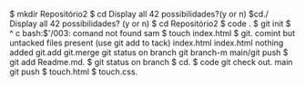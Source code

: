 $ mkdir Repositório2
$ cd
Display all 42 possibilidades?(y or n)
$cd./
Display all 42 possibilidades? (y or n)
$ cd Repositório2
$ code .
$ git init 
$ ^ c
bash:$'/003: comand not found sam 
$ touch index.html
$ git. comint but untacked files present (use git add to tack)
index.html
index.html nothing added
git.add
git.merge
git status on branch
git branch-m main/git push
$ git add Readme.md.
$ git status on branch
$ cd. 
$ code 
git check out. main 
git push
$ touch.html
$ touch.css.
